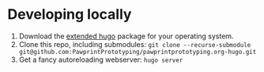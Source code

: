 # Developing locally

1. Download the [extended hugo](https://github.com/gohugoio/hugo/releases) package for your operating system.
2. Clone this repo, including submodules: `git clone --recurse-submodule git@github.com:PawprintPrototyping/pawprintprototyping.org-hugo.git`
3. Get a fancy autoreloading webserver: `hugo server`

